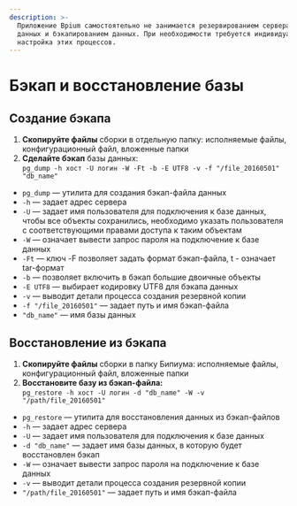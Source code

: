 ```yaml
---
description: >-
  Приложение Bpium самостоятельно не занимается резервированием сервера баз
  данных и бэкапированием данных. При необходимости требуется индивидуальная
  настройка этих процессов.
---
```


# Бэкап и восстановление базы

## Создание бэкапа

1. **Скопируйте файлы** сборки в отдельную папку: исполняемые файлы, конфигурационный файл, вложенные папки
2. **Сделайте бэкап** базы данных:\
   `pg_dump -h хост -U логин -W -Ft -b -E UTF8 -v -f "/file_20160501" "db_name"`

* `pg_dump` — утилита для создания бэкап-файла данных
* `-h` — задает адрес сервера
* `-U` — задает имя пользователя для подключения к базе данных, чтобы все объекты сохранились, необходимо указать пользователя с соответствующими правами доступа к таким объектам
* `-W` — означает вывести запрос пароля на подключение к базе данных
* `-Ft` — ключ -F позволяет задать формат бэкап-файла, t - означает tar-формат
* `-b` — позволяет включить в бэкап большие двоичные объекты
* `-E UTF8` — выбирает кодировку UTF8 для бэкапа данных
* `-v` — выводит детали процесса создания резервной копии
* `-f "/file_20160501"` — задает путь и имя бэкап-файла
* `"db_name"` — имя базы данных

## Восстановление из бэкапа

1. **Скопируйте файлы** сборки в папку Бипиума: исполняемые файлы, конфигурационный файл, вложенные папки
2. **Восстановите базу из бэкап-файла:**\
   `pg_restore -h хост -U логин -d "db_name" -W -v "/path/file_20160501"`

* `pg_restore` — утилита для восстановления данных из бэкап-файлов
* `-h` — задает адрес сервера
* `-U` — задает имя пользователя для подключения к базе данных
* `-d "db_name"` — задает имя базы данных, в которую будет восстановлен бэкап
* `-W` — означает вывести запрос пароля на подключение к базе данных
* `-v` — выводит детали процесса создания резервной копии
* `"/path/file_20160501"` — задает путь и имя бэкап-файла
